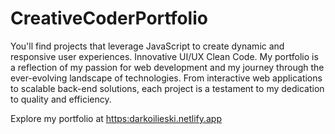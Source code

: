 # CreativeCoderPortfolio
You'll find projects that leverage JavaScript to create dynamic and responsive user experiences. Innovative UI/UX Clean Code. 
My portfolio is a reflection of my passion for web development and my journey through the ever-evolving landscape of technologies.
From interactive web applications to scalable back-end solutions, each project is a testament to my dedication to quality and efficiency.

Explore my portfolio at <a href="https:darkoilieski.netlify.app" target="_blank" rel="noreferrer"> https:darkoilieski.netlify.app</a>
